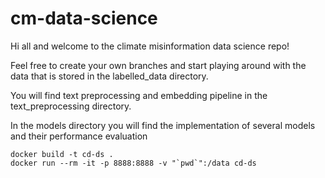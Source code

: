 # cm-data-science

Hi all and welcome to the climate misinformation data science repo! 

Feel free to create your own branches and start playing around with the data that is stored in the labelled_data directory.

You will find text preprocessing and embedding pipeline in the text_preprocessing directory. 

In the models directory you will find the implementation of several models and their performance evaluation

```
docker build -t cd-ds .
docker run --rm -it -p 8888:8888 -v "`pwd`":/data cd-ds
```
